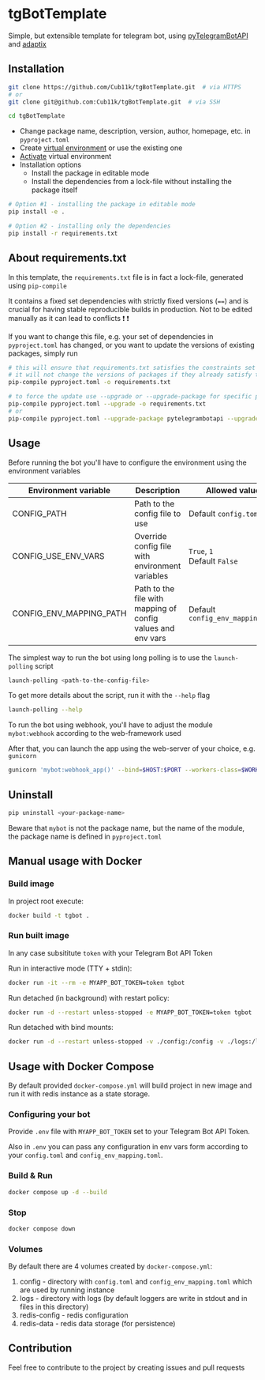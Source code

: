 # tgBotTemplate

Simple, but extensible template for telegram bot,
using [pyTelegramBotAPI](https://github.com/eternnoir/pyTelegramBotAPI)
and [adaptix](https://github.com/reagento/dataclass-factory/tree/3.x/develop)

## Installation

```bash
git clone https://github.com/Cub11k/tgBotTemplate.git  # via HTTPS
# or
git clone git@github.com:Cub11k/tgBotTemplate.git  # via SSH

cd tgBotTemplate
```

- Change package name, description, version, author, homepage, etc. in `pyproject.toml`
- Create [virtual environment](https://docs.python.org/3/library/venv.html#creating-virtual-environments) or use the existing one
- [Activate](https://docs.python.org/3/library/venv.html#how-venvs-work) virtual environment
- Installation options
  - Install the package in editable mode
  - Install the dependencies from a lock-file without installing the package itself

```bash
# Option #1 - installing the package in editable mode
pip install -e .

# Option #2 - installing only the dependencies
pip install -r requirements.txt
```

## About requirements.txt

In this template, the `requirements.txt` file is in fact a lock-file, generated using `pip-compile`

It contains a fixed set dependencies with strictly fixed versions (`==`) and is crucial
for having stable reproducible builds in production. Not to be edited manually 
as it can lead to conflicts :heavy_exclamation_mark: :heavy_exclamation_mark:

If you want to change this file, e.g. your set of dependencies in `pyproject.toml` has changed,
or you want to update the versions of existing packages, simply run

```bash
# this will ensure that requirements.txt satisfies the constraints set in your project
# it will not change the versions of packages if they already satisfy the constraints set
pip-compile pyproject.toml -o requirements.txt

# to force the update use --upgrade or --upgrade-package for specific packages (can be used multiple times)
pip-compile pyproject.toml --upgrade -o requirements.txt
# or
pip-compile pyproject.toml --upgrade-package pytelegrambotapi --upgrade-package adaptix==3.0.0b7 -o requirements.txt
```

## Usage

Before running the bot you'll have to configure the environment
using the environment variables

| Environment variable    | Description                                                 | Allowed values                    |
|-------------------------|-------------------------------------------------------------|-----------------------------------|
| CONFIG_PATH             | Path to the config file to use                              | Default `config.toml`             |
| CONFIG_USE_ENV_VARS     | Override config file with environment variables             | `True`, `1`<br/>Default `False`   |
| CONFIG_ENV_MAPPING_PATH | Path to the file with mapping of config values and env vars | Default `config_env_mapping.toml` |

The simplest way to run the bot using long polling is to use the `launch-polling` script

```bash
launch-polling <path-to-the-config-file>
```

To get more details about the script, run it with the `--help` flag

```bash
launch-polling --help
```

To run the bot using webhook, you'll have to adjust the module `mybot:webhook`
according to the web-framework used

After that, you can launch the app using the web-server of your choice, e.g. `gunicorn`

```bash
gunicorn 'mybot:webhook_app()' --bind=$HOST:$PORT --workers-class=$WORKERS_CLASS
```

## Uninstall

```bash
pip uninstall <your-package-name>
```

Beware that `mybot` is not the package name, but the name of the module,
the package name is defined in `pyproject.toml`

## Manual usage with Docker

### Build image
In project root execute:

```bash
docker build -t tgbot .
```

### Run built image
In any case subsititute `token` with your Telegram Bot API Token

Run in interactive mode (TTY + stdin):

```bash
docker run -it --rm -e MYAPP_BOT_TOKEN=token tgbot
```

Run detached (in background) with restart policy:

```bash
docker run -d --restart unless-stopped -e MYAPP_BOT_TOKEN=token tgbot
```

Run detached with bind mounts:

```bash
docker run -d --restart unless-stopped -v ./config:/config -v ./logs:/logs -e MYAPP_BOT_TOKEN=token tgbot
```

## Usage with Docker Compose
By default provided `docker-compose.yml` will build project in new image and run it with redis instance as a state storage.

### Configuring your bot
Provide `.env` file with `MYAPP_BOT_TOKEN` set to your Telegram Bot API Token.

Also in `.env` you can pass any configuration in env vars form according to your `config.toml` and `config_env_mapping.toml`.

### Build & Run
```bash
docker compose up -d --build
```

### Stop
```bash
docker compose down
```

### Volumes
By default there are 4 volumes created by `docker-compose.yml`:

1. config - directory with `config.toml` and `config_env_mapping.toml` which are used by running instance
2. logs - directory with logs (by default loggers are write in stdout and in files in this directory)
3. redis-config - redis configuration
4. redis-data - redis data storage (for persistence)

## Contribution

Feel free to contribute to the project by creating issues and pull requests
